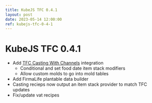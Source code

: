 ```yaml
---
title: KubeJS TFC 0.4.1
layout: post
date: 2023-05-14 12:00:00
ref: kubejs-tfc-0-4-1
---
```


# KubeJS TFC 0.4.1

- Add [TFC Casting With Channels](https://www.curseforge.com/minecraft/mc-mods/tfc-casting-with-channels) integration
    - Conditional and set food date item stack modifiers
    - Allow custom molds to go into mold tables
- Add FirmaLife plantable data builder
- Casting recieps now output an item stack provider to match TFC updates
- Fix/update vat recipes
